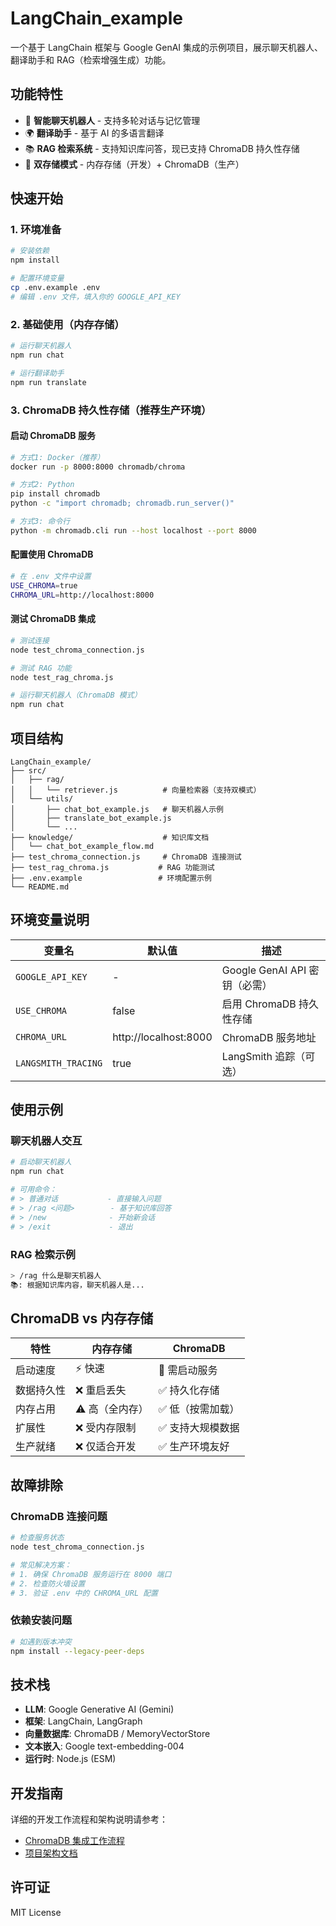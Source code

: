 # LangChain_example

一个基于 LangChain 框架与 Google GenAI 集成的示例项目，展示聊天机器人、翻译助手和 RAG（检索增强生成）功能。

## 功能特性

- 🤖 **智能聊天机器人** - 支持多轮对话与记忆管理
- 🌍 **翻译助手** - 基于 AI 的多语言翻译
- 📚 **RAG 检索系统** - 支持知识库问答，现已支持 ChromaDB 持久性存储
- 💾 **双存储模式** - 内存存储（开发）+ ChromaDB（生产）

## 快速开始

### 1. 环境准备
```bash
# 安装依赖
npm install

# 配置环境变量
cp .env.example .env
# 编辑 .env 文件，填入你的 GOOGLE_API_KEY
```

### 2. 基础使用（内存存储）
```bash
# 运行聊天机器人
npm run chat

# 运行翻译助手
npm run translate
```

### 3. ChromaDB 持久性存储（推荐生产环境）

#### 启动 ChromaDB 服务
```bash
# 方式1: Docker（推荐）
docker run -p 8000:8000 chromadb/chroma

# 方式2: Python
pip install chromadb
python -c "import chromadb; chromadb.run_server()"

# 方式3: 命令行
python -m chromadb.cli run --host localhost --port 8000
```

#### 配置使用 ChromaDB
```bash
# 在 .env 文件中设置
USE_CHROMA=true
CHROMA_URL=http://localhost:8000
```

#### 测试 ChromaDB 集成
```bash
# 测试连接
node test_chroma_connection.js

# 测试 RAG 功能
node test_rag_chroma.js

# 运行聊天机器人（ChromaDB 模式）
npm run chat
```

## 项目结构
```
LangChain_example/
├── src/
│   ├── rag/
│   │   └── retriever.js          # 向量检索器（支持双模式）
│   └── utils/
│       ├── chat_bot_example.js   # 聊天机器人示例
│       ├── translate_bot_example.js
│       └── ...
├── knowledge/                    # 知识库文档
│   └── chat_bot_example_flow.md
├── test_chroma_connection.js     # ChromaDB 连接测试
├── test_rag_chroma.js           # RAG 功能测试
├── .env.example                 # 环境配置示例
└── README.md
```

## 环境变量说明

| 变量名 | 默认值 | 描述 |
|--------|--------|------|
| `GOOGLE_API_KEY` | - | Google GenAI API 密钥（必需）|
| `USE_CHROMA` | false | 启用 ChromaDB 持久性存储 |
| `CHROMA_URL` | http://localhost:8000 | ChromaDB 服务地址 |
| `LANGSMITH_TRACING` | true | LangSmith 追踪（可选）|

## 使用示例

### 聊天机器人交互
```bash
# 启动聊天机器人
npm run chat

# 可用命令：
# > 普通对话           - 直接输入问题
# > /rag <问题>        - 基于知识库回答
# > /new              - 开始新会话
# > /exit             - 退出
```

### RAG 检索示例
```bash
> /rag 什么是聊天机器人
📚: 根据知识库内容，聊天机器人是...
```

## ChromaDB vs 内存存储

| 特性 | 内存存储 | ChromaDB |
|------|----------|----------|
| 启动速度 | ⚡ 快速 | 🔄 需启动服务 |
| 数据持久性 | ❌ 重启丢失 | ✅ 持久化存储 |
| 内存占用 | ⚠️ 高（全内存）| ✅ 低（按需加载）|
| 扩展性 | ❌ 受内存限制 | ✅ 支持大规模数据 |
| 生产就绪 | ❌ 仅适合开发 | ✅ 生产环境友好 |

## 故障排除

### ChromaDB 连接问题
```bash
# 检查服务状态
node test_chroma_connection.js

# 常见解决方案：
# 1. 确保 ChromaDB 服务运行在 8000 端口
# 2. 检查防火墙设置
# 3. 验证 .env 中的 CHROMA_URL 配置
```

### 依赖安装问题
```bash
# 如遇到版本冲突
npm install --legacy-peer-deps
```

## 技术栈

- **LLM**: Google Generative AI (Gemini)
- **框架**: LangChain, LangGraph
- **向量数据库**: ChromaDB / MemoryVectorStore
- **文本嵌入**: Google text-embedding-004
- **运行时**: Node.js (ESM)

## 开发指南

详细的开发工作流程和架构说明请参考：
- [ChromaDB 集成工作流程](./.cursor/workflow_chromadb_integration.md)
- [项目架构文档](./AGENTS.md)

## 许可证

MIT License